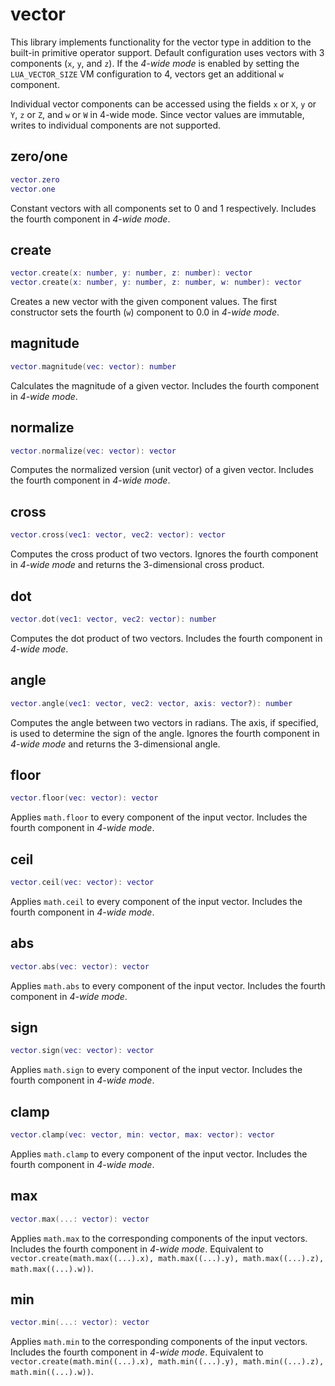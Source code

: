 # vector

This library implements functionality for the vector type in addition to the built-in primitive operator support. Default configuration uses vectors with 3 components (`x`, `y`, and `z`). If the _4-wide mode_ is enabled by setting the `LUA_VECTOR_SIZE` VM configuration to 4, vectors get an additional `w` component.

Individual vector components can be accessed using the fields `x` or `X`, `y` or `Y`, `z` or `Z`, and `w` or `W` in 4-wide mode. Since vector values are immutable, writes to individual components are not supported.

## zero/one

```lua
vector.zero
vector.one
```

Constant vectors with all components set to 0 and 1 respectively. Includes the fourth component in _4-wide mode_.

## create

```lua
vector.create(x: number, y: number, z: number): vector
vector.create(x: number, y: number, z: number, w: number): vector
```

Creates a new vector with the given component values. The first constructor sets the fourth (`w`) component to 0.0 in _4-wide mode_.

## magnitude

```lua
vector.magnitude(vec: vector): number
```

Calculates the magnitude of a given vector. Includes the fourth component in _4-wide mode_.

## normalize

```lua
vector.normalize(vec: vector): vector
```

Computes the normalized version (unit vector) of a given vector. Includes the fourth component in _4-wide mode_.

## cross

```lua
vector.cross(vec1: vector, vec2: vector): vector
```

Computes the cross product of two vectors. Ignores the fourth component in _4-wide mode_ and returns the 3-dimensional cross product.

## dot

```lua
vector.dot(vec1: vector, vec2: vector): number
```

Computes the dot product of two vectors. Includes the fourth component in _4-wide mode_.

## angle

```lua
vector.angle(vec1: vector, vec2: vector, axis: vector?): number
```

Computes the angle between two vectors in radians. The axis, if specified, is used to determine the sign of the angle. Ignores the fourth component in _4-wide mode_ and returns the 3-dimensional angle.

## floor

```lua
vector.floor(vec: vector): vector
```

Applies `math.floor` to every component of the input vector. Includes the fourth component in _4-wide mode_.

## ceil

```lua
vector.ceil(vec: vector): vector
```

Applies `math.ceil` to every component of the input vector. Includes the fourth component in _4-wide mode_.

## abs

```lua
vector.abs(vec: vector): vector
```

Applies `math.abs` to every component of the input vector. Includes the fourth component in _4-wide mode_.

## sign

```lua
vector.sign(vec: vector): vector
```

Applies `math.sign` to every component of the input vector. Includes the fourth component in _4-wide mode_.

## clamp

```lua
vector.clamp(vec: vector, min: vector, max: vector): vector
```

Applies `math.clamp` to every component of the input vector. Includes the fourth component in _4-wide mode_.

## max

```lua
vector.max(...: vector): vector
```

Applies `math.max` to the corresponding components of the input vectors. Includes the fourth component in _4-wide mode_. Equivalent to `vector.create(math.max((...).x), math.max((...).y), math.max((...).z), math.max((...).w))`.

## min

```lua
vector.min(...: vector): vector
```

Applies `math.min` to the corresponding components of the input vectors. Includes the fourth component in _4-wide mode_. Equivalent to `vector.create(math.min((...).x), math.min((...).y), math.min((...).z), math.min((...).w))`.
